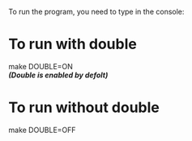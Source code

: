 To run the program, you need to type in the console:
# To run with double
make DOUBLE=ON  
***(Double is enabled by defolt)***  
# To run without double
make DOUBLE=OFF